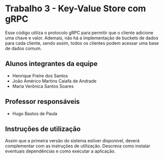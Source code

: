 # Trabalho 3 - Key-Value Store com gRPC

Esse código utiliza o protocolo gRPC para permitir que o cliente adicione uma chave e valor. Ademais, não há a implementação de buckets de dados para cada cliente, sendo assim, todos os clientes podem acessar uma base de dados comum.

## Alunos integrantes da equipe

* Henrique Freire dos Santos
* João Américo Martins Caiafa de Andrade
* Maria Verônica Santos Soares

## Professor responsáveis

* Hugo Bastos de Paula

## Instruções de utilização

Assim que a primeira versão do sistema estiver disponível, deverá complementar com as instruções de utilização. Descreva como instalar eventuais dependências e como executar a aplicação.
